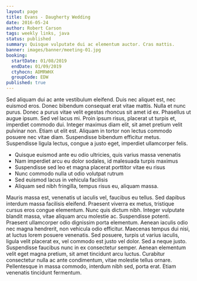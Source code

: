 ```yaml
---
layout: page
title: Evans - Daugherty Wedding
date: 2016-05-24
author: Robert Carson
tags: weekly links, java
status: published
summary: Quisque vulputate dui ac elementum auctor. Cras mattis.
banner: images/banner/meeting-01.jpg
booking:
  startDate: 01/08/2019
  endDate: 01/09/2019
  ctyhocn: ADMRWHX
  groupCode: EDW
published: true
---
```

Sed aliquam dui ac ante vestibulum eleifend. Duis nec aliquet est, nec euismod eros. Donec bibendum consequat erat vitae mattis. Nulla et nunc purus. Donec a purus vitae velit egestas rhoncus sit amet id ex. Phasellus ut augue ipsum. Sed vel lacus mi. Proin ipsum risus, placerat ut turpis et, imperdiet commodo dui. Integer maximus diam elit, sit amet pretium velit pulvinar non. Etiam ut elit est. Aliquam in tortor non lectus commodo posuere nec vitae diam. Suspendisse bibendum efficitur metus. Suspendisse ligula lectus, congue a justo eget, imperdiet ullamcorper felis.

* Quisque euismod ante eu odio ultricies, quis varius massa venenatis
* Nam imperdiet arcu eu dolor sodales, id malesuada turpis maximus
* Suspendisse sed leo et magna placerat porttitor vitae eu risus
* Nunc commodo nulla ut odio volutpat rutrum
* Sed euismod lacus in vehicula facilisis
* Aliquam sed nibh fringilla, tempus risus eu, aliquam massa.

Mauris massa est, venenatis ut iaculis vel, faucibus eu tellus. Sed dapibus interdum massa facilisis eleifend. Praesent viverra ex metus, tristique cursus eros congue elementum. Nunc quis dictum nibh. Integer vulputate blandit massa, vitae aliquam arcu molestie ac. Suspendisse potenti. Praesent ullamcorper odio dignissim porta elementum. Aenean iaculis odio nec magna hendrerit, non vehicula odio efficitur. Maecenas tempus dui nisi, at luctus lorem posuere venenatis. Sed posuere, turpis ut varius iaculis, ligula velit placerat ex, vel commodo est justo vel dolor. Sed a neque justo. Suspendisse faucibus nunc in ex consectetur semper. Aenean elementum velit eget magna pretium, sit amet tincidunt arcu luctus. Curabitur consectetur nulla ac ante condimentum, vitae molestie tellus ornare. Pellentesque in massa commodo, interdum nibh sed, porta erat. Etiam venenatis tincidunt fermentum.
